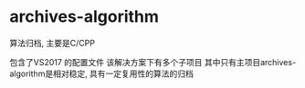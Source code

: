 # archives-algorithm
算法归档, 主要是C/CPP

包含了VS2017 的配置文件
该解决方案下有多个子项目
其中只有主项目archives-algorithm是相对稳定, 具有一定复用性的算法的归档
